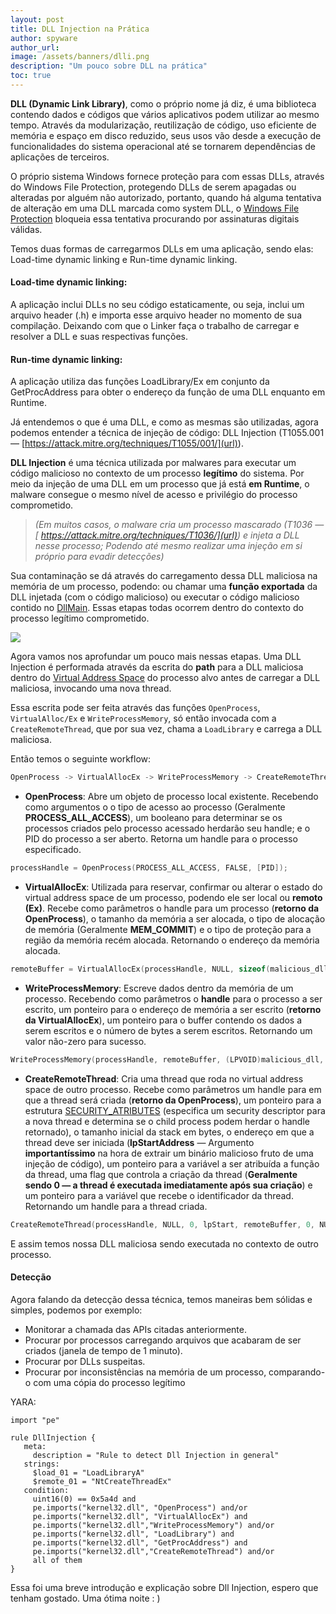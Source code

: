 ```yaml
---
layout: post
title: DLL Injection na Prática
author: spyware
author_url: 
image: /assets/banners/dlli.png
description: "Um pouco sobre DLL na prática"
toc: true
---
```


**DLL (Dynamic Link Library)**, como o próprio nome já diz, é uma biblioteca contendo dados e códigos que vários aplicativos podem utilizar ao mesmo tempo. Através da modularização, reutilização de código, uso eficiente de memória e espaço em disco reduzido, seus usos vão desde a execução de funcionalidades do sistema operacional até se tornarem dependências de aplicações de terceiros.

O próprio sistema Windows fornece proteção para com essas DLLs, através do Windows File Protection, protegendo DLLs de serem apagadas ou alteradas por alguém não autorizado, portanto, quando há alguma tentativa de alteração em uma DLL marcada como system DLL, o [Windows File Protection](https://learn.microsoft.com/en-us/troubleshoot/windows-client/deployment/dynamic-link-library#dll-dependencies) bloqueia essa tentativa procurando por assinaturas digitais válidas.

Temos duas formas de carregarmos DLLs em uma aplicação, sendo elas: Load-time dynamic linking e Run-time dynamic linking.

#### Load-time dynamic linking:
A aplicação inclui DLLs no seu código estaticamente, ou seja, inclui um arquivo header (.h) e importa esse arquivo header no momento de sua compilação. Deixando com que o Linker faça o trabalho de carregar e resolver a DLL e suas respectivas funções.

#### Run-time dynamic linking:
A aplicação utiliza das funções LoadLibrary/Ex em conjunto da GetProcAddress para obter o endereço da função de uma DLL enquanto em Runtime.

Já entendemos o que é uma DLL, e como as mesmas são utilizadas, agora podemos entender a técnica de injeção de código: DLL Injection (T1055.001 — [https://attack.mitre.org/techniques/T1055/001/](url)).

**DLL Injection** é uma técnica utilizada por malwares para executar um código malicioso no contexto de um processo **legítimo** do sistema. Por meio da injeção de uma DLL em um processo que já está **em Runtime**, o malware consegue o mesmo nível de acesso e privilégio do processo comprometido.

> _(Em muitos casos, o malware cria um processo mascarado (T1036 —[ https://attack.mitre.org/techniques/T1036/](url)) e injeta a DLL nesse processo; Podendo até mesmo realizar uma injeção em si próprio para evadir detecções)_

Sua contaminação se dá através do carregamento dessa DLL maliciosa na memória de um processo, podendo: ou chamar uma **função exportada** da DLL injetada (com o código malicioso) ou executar o código malicioso contido no [DllMain](https://learn.microsoft.com/en-us/windows/win32/dlls/dllmain). Essas etapas todas ocorrem dentro do contexto do processo legítimo comprometido.

<img src="https://miro.medium.com/v2/resize:fit:1100/format:webp/1*vR5MuwbWNqj1luLou_i63g.jpeg">

Agora vamos nos aprofundar um pouco mais nessas etapas. Uma DLL Injection é performada através da escrita do **path** para a DLL maliciosa dentro do [Virtual Address Space](https://learn.microsoft.com/en-us/windows/win32/memory/virtual-address-space) do processo alvo antes de carregar a DLL maliciosa, invocando uma nova thread.

Essa escrita pode ser feita através das funções `OpenProcess`, `VirtualAlloc/Ex` e `WriteProcessMemory`, só então invocada com a `CreateRemoteThread`, que por sua vez, chama a `LoadLibrary` e carrega a DLL maliciosa.

Então temos o seguinte workflow:

```c
OpenProcess -> VirtualAllocEx -> WriteProcessMemory -> CreateRemoteThread
```

- **OpenProcess**:
Abre um objeto de processo local existente. Recebendo como argumentos o o tipo de acesso ao processo (Geralmente **PROCESS_ALL_ACCESS**), um booleano para determinar se os processos criados pelo processo acessado herdarão seu handle; e o PID do processo a ser aberto. Retorna um handle para o processo especificado.

```c
processHandle = OpenProcess(PROCESS_ALL_ACCESS, FALSE, [PID]);
```

- **VirtualAllocEx**:
Utilizada para reservar, confirmar ou alterar o estado do virtual address space de um processo, podendo ele ser local ou **remoto (Ex)**. Recebe como parâmetros o handle para um processo (**retorno da OpenProcess**), o tamanho da memória a ser alocada, o tipo de alocação de memória (Geralmente **MEM_COMMIT**) e o tipo de proteção para a região da memória recém alocada. Retornando o endereço da memória alocada.

```c
remoteBuffer = VirtualAllocEx(processHandle, NULL, sizeof(malicious_dll), MEM_COMMIT, PAGE_READWRITE);
```

- **WriteProcessMemory**:
Escreve dados dentro da memória de um processo. Recebendo como parâmetros o **handle** para o processo a ser escrito, um ponteiro para o endereço de memória a ser escrito (**retorno da VirtualAllocEx**), um ponteiro para o buffer contendo os dados a serem escritos e o número de bytes a serem escritos. Retornando um valor não-zero para sucesso.

```c
WriteProcessMemory(processHandle, remoteBuffer, (LPVOID)malicious_dll, sizeof(malicious_dll), NULL);
```

- **CreateRemoteThread**:
Cria uma thread que roda no virtual address space de outro processo. Recebe como parâmetros um handle para em que a thread será criada (**retorno da OpenProcess**), um ponteiro para a estrutura [SECURITY_ATRIBUTES](https://learn.microsoft.com/en-us/windows/win32/api/wtypesbase/ns-wtypesbase-security_attributes) (especifica um security descriptor para a nova thread e determina se o child process podem herdar o handle retornado), o tamanho inicial da stack em bytes, o endereço em que a thread deve ser iniciada (**lpStartAddress** — Argumento **importantíssimo** na hora de extrair um binário malicioso fruto de uma injeção de código), um ponteiro para a variável a ser atribuída a função da thread, uma flag que controla a criação da thread (**Geralmente sendo 0 — a thread é executada imediatamente após sua criação**) e um ponteiro para a variável que recebe o identificador da thread. Retornando um handle para a thread criada.

```c
CreateRemoteThread(processHandle, NULL, 0, lpStart, remoteBuffer, 0, NULL);
```

E assim temos nossa DLL maliciosa sendo executada no contexto de outro processo.

#### Detecção

Agora falando da detecção dessa técnica, temos maneiras bem sólidas e simples, podemos por exemplo:

- Monitorar a chamada das APIs citadas anteriormente.
- Procurar por processos carregando arquivos que acabaram de ser criados (janela de tempo de 1 minuto).
- Procurar por DLLs suspeitas.
- Procurar por inconsistências na memória de um processo, comparando-o com uma cópia do processo legítimo

YARA:

```
import "pe"

rule DllInjection {
   meta:
     description = "Rule to detect Dll Injection in general"
   strings:
     $load_01 = "LoadLibraryA"
     $remote_01 = "NtCreateThreadEx"
   condition:
     uint16(0) == 0x5a4d and
     pe.imports("kernel32.dll", "OpenProcess") and/or
     pe.imports("kernel32.dll", "VirtualAllocEx") and
     pe.imports("kernel32.dll","WriteProcessMemory") and/or
     pe.imports("kernel32.dll", "LoadLibrary") and
     pe.imports("kernel32.dll", "GetProcAddress") and
     pe.imports("kernel32.dll","CreateRemoteThread") and/or
     all of them
}
```

Essa foi uma breve introdução e explicação sobre Dll Injection, espero que tenham gostado. Uma ótima noite : )
